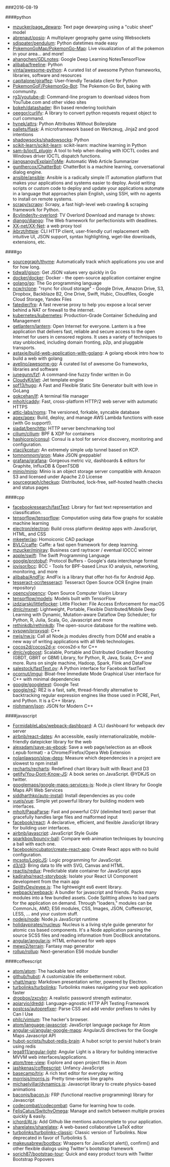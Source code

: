 ###2016-08-19

####python
* [mzucker/page_dewarp](https://github.com/mzucker/page_dewarp): Text page dewarping using a "cubic sheet" model
* [abrenaut/posio](https://github.com/abrenaut/posio): A multiplayer geography game using Websockets
* [sdispater/pendulum](https://github.com/sdispater/pendulum): Python datetimes made easy
* [PokemonGoMap/PokemonGo-Map](https://github.com/PokemonGoMap/PokemonGo-Map):  Live visualization of all the pokemon in your area... and more!
* [ahangchen/GDLnotes](https://github.com/ahangchen/GDLnotes): Google Deep Learning NotesTensorFlow
* [alibaba/freeline](https://github.com/alibaba/freeline): Python
* [vinta/awesome-python](https://github.com/vinta/awesome-python): A curated list of awesome Python frameworks, libraries, software and resources
* [capitalone/giraffez](https://github.com/capitalone/giraffez): User-friendly Teradata client for Python
* [PokemonGoF/PokemonGo-Bot](https://github.com/PokemonGoF/PokemonGo-Bot): The Pokemon Go Bot, baking with community.
* [rg3/youtube-dl](https://github.com/rg3/youtube-dl): Command-line program to download videos from YouTube.com and other video sites
* [bokeh/datashader](https://github.com/bokeh/datashader): Bin based rendering toolchain
* [oeegor/curlify](https://github.com/oeegor/curlify): A library to convert python requests request object to curl command.
* [hynek/attrs](https://github.com/hynek/attrs): Python Attributes Without Boilerplate
* [pallets/flask](https://github.com/pallets/flask): A microframework based on Werkzeug, Jinja2 and good intentions
* [shadowsocks/shadowsocks](https://github.com/shadowsocks/shadowsocks): Python
* [scikit-learn/scikit-learn](https://github.com/scikit-learn/scikit-learn): scikit-learn: machine learning in Python
* [sam-b/ioctl_plugin](https://github.com/sam-b/ioctl_plugin): A tool to help when dealing with IOCTL codes and Windows driver IOCTL dispatch functions.
* [jjangsangy/ExplainToMe](https://github.com/jjangsangy/ExplainToMe): Automatic Web Article Summarizer
* [gunthercox/ChatterBot](https://github.com/gunthercox/ChatterBot): ChatterBot is a machine learning, conversational dialog engine.
* [ansible/ansible](https://github.com/ansible/ansible): Ansible is a radically simple IT automation platform that makes your applications and systems easier to deploy. Avoid writing scripts or custom code to deploy and update your applications automate in a language that approaches plain English, using SSH, with no agents to install on remote systems.
* [scrapy/scrapy](https://github.com/scrapy/scrapy): Scrapy, a fast high-level web crawling & scraping framework for Python.
* [8cylinder/tv-overlord](https://github.com/8cylinder/tv-overlord): TV Overlord  Download and manage tv shows:
* [django/django](https://github.com/django/django): The Web framework for perfectionists with deadlines.
* [XX-net/XX-Net](https://github.com/XX-net/XX-Net): a web proxy tool
* [jkbrzt/httpie](https://github.com/jkbrzt/httpie): CLI HTTP client, user-friendly curl replacement with intuitive UI, JSON support, syntax highlighting, wget-like downloads, extensions, etc.

####go
* [sourcegraph/thyme](https://github.com/sourcegraph/thyme): Automatically track which applications you use and for how long.
* [tidwall/gjson](https://github.com/tidwall/gjson): Get JSON values very quickly in Go
* [docker/docker](https://github.com/docker/docker): Docker - the open-source application container engine
* [golang/go](https://github.com/golang/go): The Go programming language
* [ncw/rclone](https://github.com/ncw/rclone): "rsync for cloud storage" - Google Drive, Amazon Drive, S3, Dropbox, Backblaze B2, One Drive, Swift, Hubic, Cloudfiles, Google Cloud Storage, Yandex Files
* [fatedier/frp](https://github.com/fatedier/frp): A fast reverse proxy to help you expose a local server behind a NAT or firewall to the internet.
* [kubernetes/kubernetes](https://github.com/kubernetes/kubernetes): Production-Grade Container Scheduling and Management
* [getlantern/lantern](https://github.com/getlantern/lantern):  Open Internet for everyone. Lantern is a free application that delivers fast, reliable and secure access to the open Internet for users in censored regions. It uses a variety of techniques to stay unblocked, including domain fronting, p2p, and pluggable transports.
* [astaxie/build-web-application-with-golang](https://github.com/astaxie/build-web-application-with-golang): A golang ebook intro how to build a web with golang
* [avelino/awesome-go](https://github.com/avelino/awesome-go): A curated list of awesome Go frameworks, libraries and software
* [junegunn/fzf](https://github.com/junegunn/fzf):  A command-line fuzzy finder written in Go
* [CloudyKit/jet](https://github.com/CloudyKit/jet): Jet template engine
* [spf13/hugo](https://github.com/spf13/hugo): A Fast and Flexible Static Site Generator built with love in GoLang
* [gokcehan/lf](https://github.com/gokcehan/lf): A terminal file manager
* [mholt/caddy](https://github.com/mholt/caddy): Fast, cross-platform HTTP/2 web server with automatic HTTPS
* [attic-labs/noms](https://github.com/attic-labs/noms): The versioned, forkable, syncable database
* [apex/apex](https://github.com/apex/apex): Build, deploy, and manage AWS Lambda functions with ease (with Go support!).
* [siadat/benchttp](https://github.com/siadat/benchttp): HTTP server benchmarking tool
* [cilium/cilium](https://github.com/cilium/cilium): BPF & XDP for containers
* [hashicorp/consul](https://github.com/hashicorp/consul): Consul is a tool for service discovery, monitoring and configuration.
* [xtaci/kcptun](https://github.com/xtaci/kcptun): An extremely simple udp tunnel based on KCP.
* [tomnomnom/gron](https://github.com/tomnomnom/gron): Make JSON greppable!
* [grafana/grafana](https://github.com/grafana/grafana): Gorgeous metric viz, dashboards & editors for Graphite, InfluxDB & OpenTSDB
* [minio/minio](https://github.com/minio/minio): Minio is an object storage server compatible with Amazon S3 and licensed under Apache 2.0 License
* [sourcegraph/checkup](https://github.com/sourcegraph/checkup): Distributed, lock-free, self-hosted health checks and status pages

####cpp
* [facebookresearch/fastText](https://github.com/facebookresearch/fastText): Library for fast text representation and classification.
* [tensorflow/tensorflow](https://github.com/tensorflow/tensorflow): Computation using data flow graphs for scalable machine learning
* [electron/electron](https://github.com/electron/electron): Build cross platform desktop apps with JavaScript, HTML, and CSS
* [mkeeter/ao](https://github.com/mkeeter/ao): Homoiconic CAD package
* [BVLC/caffe](https://github.com/BVLC/caffe): Caffe: a fast open framework for deep learning.
* [mzucker/miniray](https://github.com/mzucker/miniray): Business card raytracer / eventual IOCCC winner
* [apple/swift](https://github.com/apple/swift): The Swift Programming Language
* [google/protobuf](https://github.com/google/protobuf): Protocol Buffers - Google's data interchange format
* [iovisor/bcc](https://github.com/iovisor/bcc): BCC - Tools for BPF-based Linux IO analysis, networking, monitoring, and more
* [alibaba/AndFix](https://github.com/alibaba/AndFix): AndFix is a library that offer hot-fix for Android App.
* [tesseract-ocr/tesseract](https://github.com/tesseract-ocr/tesseract): Tesseract Open Source OCR Engine (main repository)
* [opencv/opencv](https://github.com/opencv/opencv): Open Source Computer Vision Library
* [tensorflow/models](https://github.com/tensorflow/models): Models built with TensorFlow
* [jzdziarski/littleflocker](https://github.com/jzdziarski/littleflocker): Little Flocker: File Access Enforcement for macOS
* [dmlc/mxnet](https://github.com/dmlc/mxnet): Lightweight, Portable, Flexible Distributed/Mobile Deep Learning with Dynamic, Mutation-aware Dataflow Dep Scheduler; for Python, R, Julia, Scala, Go, Javascript and more
* [rethinkdb/rethinkdb](https://github.com/rethinkdb/rethinkdb): The open-source database for the realtime web.
* [sysown/proxysql](https://github.com/sysown/proxysql): C++
* [nwjs/nw.js](https://github.com/nwjs/nw.js): Call all Node.js modules directly from DOM and enable a new way of writing applications with all Web technologies.
* [cocos2d/cocos2d-x](https://github.com/cocos2d/cocos2d-x): cocos2d-x for C++
* [dmlc/xgboost](https://github.com/dmlc/xgboost): Scalable, Portable and Distributed Gradient Boosting (GBDT, GBRT or GBM) Library, for Python, R, Java, Scala, C++ and more. Runs on single machine, Hadoop, Spark, Flink and DataFlow
* [salestock/fastText.py](https://github.com/salestock/fastText.py): A Python interface for Facebook fastText
* [ocornut/imgui](https://github.com/ocornut/imgui): Bloat-free Immediate Mode Graphical User interface for C++ with minimal dependencies
* [google/googletest](https://github.com/google/googletest): Google Test
* [google/re2](https://github.com/google/re2): RE2 is a fast, safe, thread-friendly alternative to backtracking regular expression engines like those used in PCRE, Perl, and Python. It is a C++ library.
* [nlohmann/json](https://github.com/nlohmann/json): JSON for Modern C++

####javascript
* [FormidableLabs/webpack-dashboard](https://github.com/FormidableLabs/webpack-dashboard): A CLI dashboard for webpack dev server
* [airbnb/react-dates](https://github.com/airbnb/react-dates): An accessible, easily internationalizable, mobile-friendly datepicker library for the web
* [alexadam/save-as-ebook](https://github.com/alexadam/save-as-ebook): Save a web page/selection as an eBook (.epub format) - a Chrome/Firefox/Opera Web Extension
* [nolanlawson/slow-deps](https://github.com/nolanlawson/slow-deps):  Measure which dependencies in a project are slowest to npm install
* [recharts/recharts](https://github.com/recharts/recharts): Redefined chart library built with React and D3
* [getify/You-Dont-Know-JS](https://github.com/getify/You-Dont-Know-JS): A book series on JavaScript. @YDKJS on twitter.
* [googlemaps/google-maps-services-js](https://github.com/googlemaps/google-maps-services-js): Node.js client library for Google Maps API Web Services
* [siddharthkp/auto-install](https://github.com/siddharthkp/auto-install): Install dependencies as you code
* [vuejs/vue](https://github.com/vuejs/vue): Simple yet powerful library for building modern web interfaces.
* [mholt/PapaParse](https://github.com/mholt/PapaParse): Fast and powerful CSV (delimited text) parser that gracefully handles large files and malformed input
* [facebook/react](https://github.com/facebook/react): A declarative, efficient, and flexible JavaScript library for building user interfaces.
* [airbnb/javascript](https://github.com/airbnb/javascript): JavaScript Style Guide
* [sparkbox/bouncy-ball](https://github.com/sparkbox/bouncy-ball):  Compare web animation techniques by bouncing a ball with each one.
* [facebookincubator/create-react-app](https://github.com/facebookincubator/create-react-app): Create React apps with no build configuration.
* [mcsoto/LogicJS](https://github.com/mcsoto/LogicJS): Logic programming for JavaScript.
* [d3/d3](https://github.com/d3/d3): Bring data to life with SVG, Canvas and HTML. 
* [reactjs/redux](https://github.com/reactjs/redux): Predictable state container for JavaScript apps
* [kadirahq/react-storybook](https://github.com/kadirahq/react-storybook): Isolate your React UI Component development from the main app
* [SplittyDev/evee.js](https://github.com/SplittyDev/evee.js): The lightweight es6 event library.
* [webpack/webpack](https://github.com/webpack/webpack): A bundler for javascript and friends. Packs many modules into a few bundled assets. Code Splitting allows to load parts for the application on demand. Through "loaders," modules can be CommonJs, AMD, ES6 modules, CSS, Images, JSON, Coffeescript, LESS, ... and your custom stuff.
* [nodejs/node](https://github.com/nodejs/node): Node.js JavaScript runtime 
* [holidaypirates/nucleus](https://github.com/holidaypirates/nucleus): Nucleus is a living style guide generator for atomic css based components. It's a Node application parsing the source SCSS files and reading information from DocBlock annotations.
* [angular/angular.js](https://github.com/angular/angular.js): HTML enhanced for web apps
* [mewo2/terrain](https://github.com/mewo2/terrain): Fantasy map generator
* [rollup/rollup](https://github.com/rollup/rollup): Next-generation ES6 module bundler

####coffeescript
* [atom/atom](https://github.com/atom/atom): The hackable text editor
* [github/hubot](https://github.com/github/hubot): A customizable life embetterment robot.
* [yhatt/marp](https://github.com/yhatt/marp): Markdown presentation writer, powered by Electron.
* [turbolinks/turbolinks](https://github.com/turbolinks/turbolinks): Turbolinks makes navigating your web application faster
* [dropbox/zxcvbn](https://github.com/dropbox/zxcvbn): A realistic password strength estimator.
* [apiaryio/dredd](https://github.com/apiaryio/dredd): Language-agnostic HTTP API Testing Framework
* [postcss/autoprefixer](https://github.com/postcss/autoprefixer): Parse CSS and add vendor prefixes to rules by Can I Use
* [philc/vimium](https://github.com/philc/vimium): The hacker's browser.
* [atom/language-javascript](https://github.com/atom/language-javascript): JavaScript language package for Atom
* [angular-ui/angular-google-maps](https://github.com/angular-ui/angular-google-maps): AngularJS directives for the Google Maps Javascript API
* [hubot-scripts/hubot-redis-brain](https://github.com/hubot-scripts/hubot-redis-brain): A hubot script to persist hubot's brain using redis
* [lega911/angular-light](https://github.com/lega911/angular-light): Angular Light is a library for building interactive MVVM web interfaces/applications.
* [atom/tree-view](https://github.com/atom/tree-view): Explore and open project files in Atom
* [jashkenas/coffeescript](https://github.com/jashkenas/coffeescript): Unfancy JavaScript
* [basecamp/trix](https://github.com/basecamp/trix): A rich text editor for everyday writing
* [morrisjs/morris.js](https://github.com/morrisjs/morris.js): Pretty time-series line graphs
* [michaelvillar/dynamics.js](https://github.com/michaelvillar/dynamics.js): Javascript library to create physics-based animations
* [baconjs/bacon.js](https://github.com/baconjs/bacon.js): FRP (functional reactive programming) library for Javascript
* [codecombat/codecombat](https://github.com/codecombat/codecombat): Game for learning how to code.
* [FelisCatus/SwitchyOmega](https://github.com/FelisCatus/SwitchyOmega): Manage and switch between multiple proxies quickly & easily.
* [ichord/At.js](https://github.com/ichord/At.js): Add Github like mentions autocomplete to your application.
* [sharelatex/sharelatex](https://github.com/sharelatex/sharelatex): A web-based collaborative LaTeX editor
* [turbolinks/turbolinks-classic](https://github.com/turbolinks/turbolinks-classic): Classic version of Turbolinks. Now deprecated in favor of Turbolinks 5.
* [makeusabrew/bootbox](https://github.com/makeusabrew/bootbox): Wrappers for JavaScript alert(), confirm() and other flexible dialogs using Twitter's bootstrap framework
* [sorich87/bootstrap-tour](https://github.com/sorich87/bootstrap-tour): Quick and easy product tours with Twitter Bootstrap Popovers
